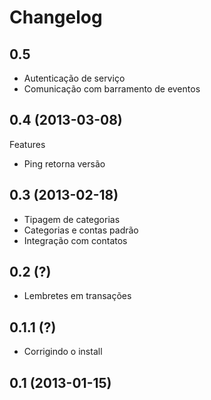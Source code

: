Changelog
=========

## 0.5
- Autenticação de serviço
- Comunicação com barramento de eventos

## 0.4 (2013-03-08)

Features
- Ping retorna versão

## 0.3 (2013-02-18)

- Tipagem de categorias
- Categorias e contas padrão
- Integração com contatos

## 0.2 (?)

- Lembretes em transações

## 0.1.1 (?)

- Corrigindo o install

## 0.1 (2013-01-15)

